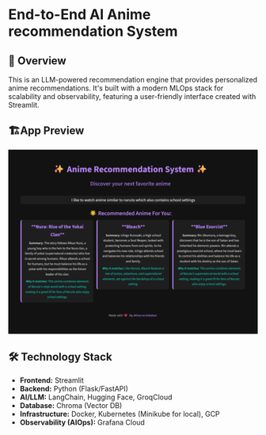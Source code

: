 # End-to-End AI Anime recommendation System

## 🌟 Overview

This is an LLM-powered recommendation engine that provides personalized anime recommendations. It's built with a modern MLOps stack for scalability and observability, featuring a user-friendly interface created with Streamlit.

## 🏗️App Preview
![app_image](image.png)
## 🛠️ Technology Stack

-   **Frontend:** Streamlit
-   **Backend:** Python (Flask/FastAPI)
-   **AI/LLM:** LangChain, Hugging Face, GroqCloud
-   **Database:** Chroma (Vector DB)
-   **Infrastructure:** Docker, Kubernetes (Minikube for local), GCP
-   **Observability (AIOps):** Grafana Cloud


